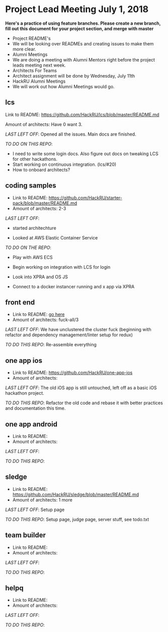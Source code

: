 # Project Lead Meeting July 1, 2018

**Here's a practice of using feature branches.  Please create a new branch, fill out this document for your project section, and merge with master**

* Project README's
 * We will be looking over READMEs and creating issues to make them more clear.
* Alumni Meetings
 * We are doing a meeting with Alumni Mentors right before the project leads meeting next week.
* Architects For Teams
 * Architect assignment will be done by Wednesday, July 11th
* HackRU Alumni Meetings
 * We will work out how Alumni Meetings would go.

## lcs
Link to README: https://github.com/HackRU/lcs/blob/master/README.md

Amount of architects: Have 0 want 3.

_LAST LEFT OFF_: Opened all the issues. Main docs are finished.

_TO DO ON THIS REPO_:
 - I need to write some login docs. Also figure out docs on tweaking LCS for other hackathons.
 - Start working on continuous integration. (lcs/#20)
 - How to onboard architects?

## coding samples
* Link to README: https://github.com/HackRU/starter-pack/blob/master/README.md
* Amount of architects: 2-3

_LAST LEFT OFF_: 

- started architechture

- Looked at AWS Elastic Container Service


_TO DO ON THE REPO_:

- Play with AWS ECS

- Begin working on integration with LCS for login

- Look into XPRA and OS JS

- Connect to a docker instancer running and x app via XPRA


## front end
* Link to README: [go here](https://github.com/HackRU/frontend/tree/bastard) 
* Amount of architects: fuck-all/3 

_LAST LEFT OFF_: We have unclustered the cluster fuck (beginning with refactor and dependency management/linter setup for redux)

_TO DO THIS REPO_: Re-assemble everything

## one app ios
* Link to README: https://github.com/HackRU/one-app-ios 
* Amount of architects:

_LAST LEFT OFF_:
The old iOS app is still untouched, left off as a basic iOS hackathon project.

_TO DO THIS REPO_:
Refactor the old code and rebase it with better practices and documentation this time.

## one app android
* Link to README: 
* Amount of architects:

_LAST LEFT OFF_:

_TO DO THIS REPO_:

## sledge
* Link to README: https://github.com/HackRU/sledge/blob/master/README.md
* Amount of architects: 1 more

_LAST LEFT OFF_: Setup page

_TO DO THIS REPO_: Setup page, judge page, server stuff, see todo.txt

## team builder
* Link to README: 
* Amount of architects:

_LAST LEFT OFF_:

_TO DO THIS REPO_:

## helpq
* Link to README: 
* Amount of architects:

_LAST LEFT OFF_:

_TO DO THIS REPO_:

